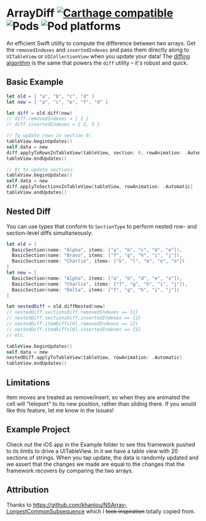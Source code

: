 # ArrayDiff [![Carthage compatible](https://img.shields.io/badge/Carthage-compatible-4BC51D.svg?style=flat)](https://github.com/Carthage/Carthage) ![Pods](https://cocoapod-badges.herokuapp.com/v/ArrayDiff/badge.png) ![Pod platforms](https://cocoapod-badges.herokuapp.com/p/ArrayDiff/badge.png)

An efficient Swift utility to compute the difference between two arrays. Get the `removedIndexes` and `insertedIndexes` and pass them directly along to `UITableView` or `UICollectionView` when you update your data! The [diffing algorithm](https://en.wikipedia.org/wiki/Longest_common_subsequence_problem) is the same that powers the `diff` utility – it's robust and quick.

## Basic Example

```swift
let old = [ "a", "b", "c", "d" ]
let new = [ "a", "c", "e", "f", "d" ]

let diff = old.diff(new)
// diff.removedIndexes = { 1 }
// diff.insertedIndexes = { 2, 3 }

// To update rows in section 0:
tableView.beginUpdates()
self.data = new
diff.applyToRowsInTableView(tableView, section: 0, rowAnimation: .Automatic)
tableView.endUpdates()

// Or to update sections:
tableView.beginUpdates()
self.data = new
diff.applyToSectionsInTableView(tableView, rowAnimation: .Automatic)
tableView.endUpdates()
```

## Nested Diff

You can use types that conform to `SectionType` to perform nested row- and section-level diffs simultaneously:

```swift
let old = [
  BasicSection(name: "Alpha", items: ["a", "b", "c", "d", "e"]),
  BasicSection(name: "Bravo", items: ["f", "g", "h", "i", "j"]),
  BasicSection(name: "Charlie", items: ["k", "l", "m", "n", "o"])
]
let new = [
  BasicSection(name: "Alpha", items: ["a", "b", "d", "e", "x"]),
  BasicSection(name: "Charlie", items: ["f", "g", "h", "i", "j"]),
  BasicSection(name: "Delta", items: ["f", "g", "h", "i", "j"])
]

let nestedDiff = old.diffNested(new)
// nestedDiff.sectionsDiff.removedIndexes == {1}
// nestedDiff.sectionsDiff.insertedIndexes == {2}
// nestedDiff.itemDiffs[0].removedIndexes == {2}
// nestedDiff.itemDiffs[0].insertedIndexes == {5}
// etc.

tableView.beginUpdates()
self.data = new
nestedDiff.applyToTableView(tableView, rowAnimation: .Automatic)
tableView.endUpdates()
```

## Limitations

Item moves are treated as remove/insert, so when they are animated the cell will "teleport" to its new position, rather than sliding there. If you would like this feature, let me know in the Issues!

## Example Project

Check out the iOS app in the Example folder to see this framework pushed to its limits to drive a UITableView. In it we have a table view with 20 sections of strings. When you tap update, the data is randomly updated and we assert that the changes we made are equal to the changes that the framework recovers by comparing the two arrays.

## Attribution

Thanks to https://github.com/khanlou/NSArray-LongestCommonSubsequence which I ~~took inspiration~~ totally copied from.
